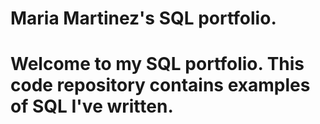 # Maria Martinez's SQL portfolio.

# Welcome to my SQL portfolio. This code repository contains examples of SQL I've written.
